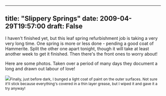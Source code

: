 
---
title: "Slippery Springs"
date: 2009-04-29T19:57:00
draft: False
---

I haven't finished yet, but this leaf spring refurbishment job is taking a very very long time.  One spring is more or less done - pending a good coat of <span><span>Hammerite</span></span>.  Split the other one <span>apart</span> tonight, though it will take at least another week to get it finished.  Then there's the front ones to worry about!

Here are some photos.  Taken over a period of many days they document a long and drawn out labour of love!

[<img src="http://danandtheduke.co.uk/uploaded_images/IMG_8513-742721.JPG"/>](http://danandtheduke.co.uk/uploaded_images/IMG_8513-742726.JPG)<span style="font-size:85%;">Finally, just before dark, I bunged a light coat of paint on the outer surfaces.  Not sure it'll stick because <span>everything's</span> covered in a thin layer grease, but I <span>wiped</span> it and gave it a try anyway!</span>
